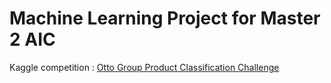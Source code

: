 # Machine Learning Project for Master 2 AIC

Kaggle competition : [Otto Group Product Classification Challenge](https://www.kaggle.com/c/otto-group-product-classification-challenge)
